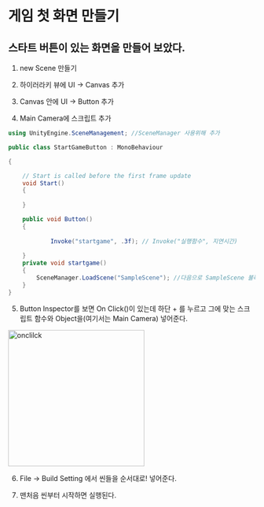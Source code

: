 # 게임 첫 화면 만들기

## 스타트 버튼이 있는 화면을 만들어 보았다.

1. new Scene 만들기

2. 하이러라키 뷰에 UI -> Canvas 추가

3. Canvas 안에 UI -> Button 추가

4. Main Camera에 스크립트 추가

~~~c#
using UnityEngine.SceneManagement; //SceneManager 사용위해 추가

public class StartGameButton : MonoBehaviour

{

    // Start is called before the first frame update
    void Start()
    {
        
    }

    public void Button()
    {
      
            Invoke("startgame", .3f); // Invoke("실행함수", 지연시간)
        
    }
    private void startgame()
    {
        SceneManager.LoadScene("SampleScene"); //다음으로 SampleScene 불러옴
    }
}
~~~

5. Button Inspector를 보면 On Click()이 있는데 하단 + 를 누르고 그에 맞는 스크립트 함수와 Object을(여기서는 Main Camera) 넣어준다.

<img width="277" alt="onclilck" src="https://user-images.githubusercontent.com/28985207/52647579-556e4c80-2f28-11e9-8e34-b783c1743ec8.PNG">


6. File -> Build Setting 에서 씬들을 순서대로! 넣어준다.

7. 맨처음 씬부터 시작하면 실행된다.